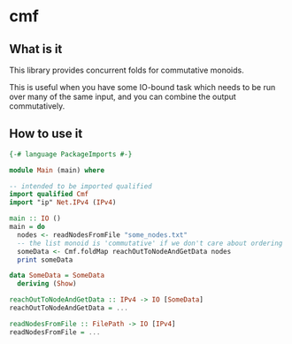 cmf
===

## What is it
This library provides concurrent folds for commutative monoids.

This is useful when you have some IO-bound task which needs to be run over many of the same input, and you can combine
the output commutatively.

## How to use it

```haskell
{-# language PackageImports #-}

module Main (main) where

-- intended to be imported qualified
import qualified Cmf
import "ip" Net.IPv4 (IPv4)

main :: IO ()
main = do
  nodes <- readNodesFromFile "some_nodes.txt"
  -- the list monoid is 'commutative' if we don't care about ordering
  someData <- Cmf.foldMap reachOutToNodeAndGetData nodes
  print someData

data SomeData = SomeData
  deriving (Show)

reachOutToNodeAndGetData :: IPv4 -> IO [SomeData]
reachOutToNodeAndGetData = ...

readNodesFromFile :: FilePath -> IO [IPv4]
readNodesFromFile = ...
```
